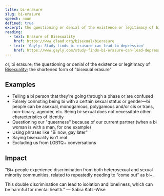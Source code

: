 ```yaml
---
title: bi-erasure
slug: bi-erasure
speech: noun
defined: true
excerpt: the questioning or denial of the existence or legitimacy of bisexuality
reading: 
  - text: Erasure of Bisexuality
    href: https://www.glaad.org/bisexual/bierasure
  - text: 'Gayly: Study finds bi-erasure can lead to depression'
    href: https://www.gayly.com/study-finds-bi-erasure-can-lead-depression
---
```


or, bi erasure; the questioning or denial of the existence or legitimacy of [Bisexuality](/definitions/bisexual); the shortened form of "bisexual erasure"

## Examples

- Telling a bi person that they're going through a phase or are confused
- Falsely connoting being bi with a certain sexual status or gender—bi people can be asexual, monogamous, polygamous and/or cis or trans, non-binary, agender, etc. Being bi-sexual does not necessitate other characteristics of identity
- Questioning our "queerness" because of our current partner (when a bi woman is with a man, for one example)
- Using phrases like "Bi now, gay later"
- Saying bisexuality isn't real
- Excluding us from LGBTQ+ conversations

## Impact

"Bi+ people experience discrimination from both heterosexual and sexual minority communities, related to repeatedly needing to “come out” as bi+.

This double discrimination can lead to isolation and loneliness, which can be harmful for mental health." — Sabra Katz-Wise
